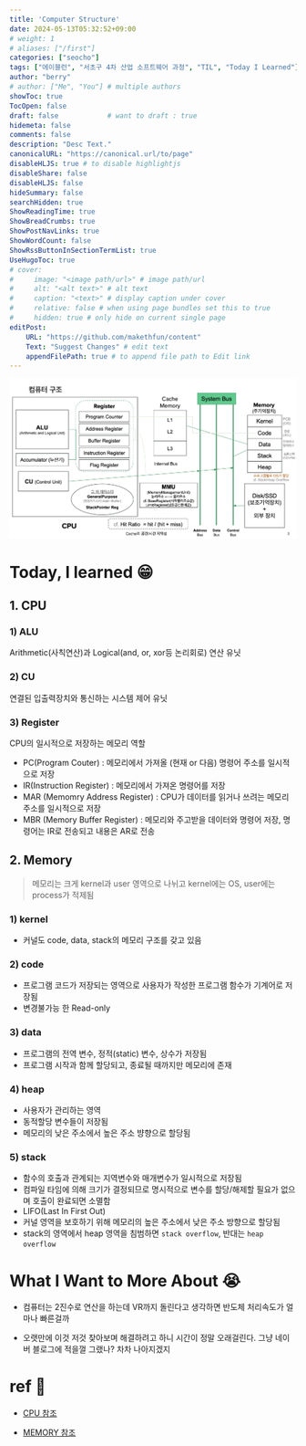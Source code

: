 ```yaml
---
title: 'Computer Structure'
date: 2024-05-13T05:32:52+09:00
# weight: 1
# aliases: ["/first"]
categories: ["seocho"]
tags: ["에이블런", "서초구 4차 산업 소프트웨어 과정", "TIL", "Today I Learned"]
author: "berry"
# author: ["Me", "You"] # multiple authors
showToc: true
TocOpen: false
draft: false            # want to draft : true
hidemeta: false
comments: false
description: "Desc Text."
canonicalURL: "https://canonical.url/to/page"
disableHLJS: true # to disable highlightjs
disableShare: false
disableHLJS: false
hideSummary: false
searchHidden: true
ShowReadingTime: true
ShowBreadCrumbs: true
ShowPostNavLinks: true
ShowWordCount: false
ShowRssButtonInSectionTermList: true
UseHugoToc: true
# cover:
#     image: "<image path/url>" # image path/url
#     alt: "<alt text>" # alt text
#     caption: "<text>" # display caption under cover
#     relative: false # when using page bundles set this to true
#     hidden: true # only hide on current single page
editPost:
    URL: "https://github.com/makethfun/content"
    Text: "Suggest Changes" # edit text
    appendFilePath: true # to append file path to Edit link
---
```


![computer-structure](/assets/seocho/cumputer-structure.png)

# Today, I learned :grin:

## 1. CPU

### 1) ALU

Arithmetic(사칙연산)과 Logical(and, or, xor등 논리회로) 연산 유닛

### 2) CU

연결된 입출력장치와 통신하는 시스템 제어 유닛

### 3) Register

CPU의 일시적으로 저장하는 메모리 역할

- PC(Program Couter) : 메모리에서 가져올 (현재 or 다음) 명령어 주소를 일시적으로 저장
- IR(Instruction Register) : 메모리에서 가져온 명령어를 저장
- MAR (Memomry Address Register) : CPU가 데이터를 읽거나 쓰려는 메모리 주소를 일시적으로 저장
- MBR (Memory Buffer Register) : 메모리와 주고받을 데이터와 명령어 저장, 명령어는 IR로 전송되고 내용은 AR로 전송

## 2. Memory

> 메모리는 크게 kernel과 user 영역으로 나뉘고 kernel에는 OS, user에는 process가 적제됨

### 1) kernel

- 커널도 code, data, stack의 메모리 구조를 갖고 있음

### 2) code

- 프로그램 코드가 저장되는 영역으로 사용자가 작성한 프로그램 함수가 기계어로 저장됨
- 변경불가능 한 Read-only

### 3) data

- 프로그램의 전역 변수, 정적(static) 변수, 상수가 저장됨
- 프로그램 시작과 함께 할당되고, 종료될 때까지만 메모리에 존재

### 4) heap

- 사용자가 관리하는 영역
- 동적할당 변수들이 저장됨
- 메모리의 낮은 주소에서 높은 주소 뱡향으로 할당됨

### 5) stack

- 함수의 호출과 관계되는 지역변수와 매개변수가 일시적으로 저장됨
- 컴파일 타임에 의해 크기가 결정되므로 명시적으로 변수를 할당/해제할 필요가 없으며 호출이 완료되면 소멸함
- LIFO(Last In First Out)
- 커널 영역을 보호하기 위해 메모리의 높은 주소에서 낮은 주소 방향으로 할당됨
- stack의 영역에서 heap 영역을 침범하면 `stack overflow`, 반대는 `heap overflow`

# What I Want to More About :sob:

- 컴퓨터는 2진수로 연산을 하는데 VR까지 돌린다고 생각하면 반도체 처리속도가 얼마나 빠른걸까

- 오랫만에 이것 저것 찾아보며 해결하려고 하니 시간이 정말 오래걸린다. 그냥 네이버 블로그에 적을껄 그랬나? 차차 나아지겠지

# ref :link:

- [CPU 참조](https://velog.io/@jinny-l/CS-CPU의-구성-요소-레지스터-중심)

- [MEMORY 참조](https://codingwell.tistory.com/189)
